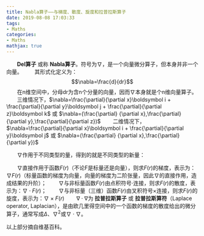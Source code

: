 ```yaml
---
title: Nabla算子——与梯度、散度、旋度和拉普拉斯算子
date: 2019-08-08 17:03:33
tags:
- Maths
categories:
- Maths
mathjax: true
---
```


&emsp;&emsp;**Del算子** 或称 **Nabla算子**。符号为$\nabla$，是一个向量微分算子，但本身并非一个向量。
&emsp;&emsp;其形式化定义为：$$\nabla=\frac{d}{dr}$$
&emsp;&emsp;在n维空间中，分母dr为含n个分量的向量，因而$\nabla$本身就是个n维向量算子。
&emsp;&emsp;三维情况下，$\nabla=\frac{\partial}{\partial x}\boldsymbol i + \frac{\partial}{\partial y}\boldsymbol j + \frac{\partial}{\partial z}\boldsymbol k$ 或 $\nabla=(\frac{\partial}
{\partial x},\frac{\partial}{\partial y},\frac{\partial}{\partial z})$
&emsp;&emsp;二维情况下，$\nabla=\frac{\partial}{\partial x}\boldsymbol i + \frac{\partial}{\partial y}\boldsymbol j$ 或 $\nabla=(\frac{\partial}
{\partial x},\frac{\partial}{\partial y})$

&emsp;&emsp;$\nabla$作用于不同类型的量，得到的就是不同类型的新量：

&emsp;&emsp;$\nabla$直接作用于函数$F(r)$（不论F是标量还是向量），则求$F(r)$的梯度，表示为：$\nabla F(r)$（标量函数的梯度为向量，向量的梯度为二阶张量，因此$\nabla$的直接作用，造成结果的升阶）；
&emsp;&emsp;$\nabla$与非标量函数$F(r)$由点积符号$\cdot$连接，则求$F(r)$的散度，表示为：$\nabla \cdot F(r)$；
&emsp;&emsp;$\nabla$与非标量（三维）函数$F(r)$由叉积符号$\times$连接，则求$F(r)$的旋度，表示为：$\nabla \times F(r)$
&emsp;&emsp;$\nabla \cdot \nabla$为 **拉普拉斯算子** 或 **拉普拉斯算符**（Laplace operator, Laplacian），是由欧几里得空间中的一个函数的梯度的散度给出的微分算子，通常写成$\Delta$、${\nabla}^2$或$\nabla \cdot \nabla$。


以上部分摘自维基百科。